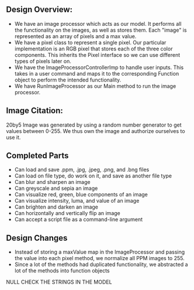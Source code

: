 ##  Design Overview:

- We have an image processor which acts as our model. It performs all the functionality on the images, as well as stores them. Each "image" is represented as an array of pixels and a max value.
- We have a pixel class to represent a single pixel. Our particular implementation is an RGB pixel that stores each of the three color components. This inherits the Pixel interface so we can use different types of pixels later on.
- We have the ImageProcessorControllerImp to handle user inputs. This takes in a user command and maps it to the corresponding Function object to perform the intended functionality.
- We have RunImageProcessor as our Main method to run the image processor.


## Image Citation:

20by5 Image was generated by using a random number generator to get values between 0-255. We thus own the image and authorize ourselves to use it. 

## Completed Parts

- Can load and save .ppm, .jpg, .jpeg, .png, and .bng files 
- Can load on file type, do work on it, and save as another file type
- Can blur and sharpen an image
- Can greyscale and sepia an image
- Can visualize red, green, blue components of an image
- Can visualize intensity, luma, and value of an image
- Can brighten and darken an image
- Can horizontally and vertically flip an image
- Can accept a script file as a command-line argument

## Design Changes

- Instead of storing a maxValue map in the ImageProcessor and passing the value into each pixel method, we normalize all PPM images to 255.
- Since a lot of the methods had duplicated functionality, we abstracted a lot of the methods into function objects




NULL CHECK THE STRINGS IN THE MODEL